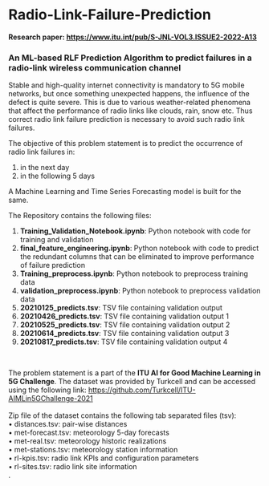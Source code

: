 # Radio-Link-Failure-Prediction

**Research paper: https://www.itu.int/pub/S-JNL-VOL3.ISSUE2-2022-A13** <br>

### An ML-based RLF Prediction Algorithm to predict failures in a radio-link wireless communication channel<br/>
Stable and high-quality internet connectivity is mandatory to 5G mobile networks, but once something unexpected happens, the influence of the defect is quite severe. This is due to various weather-related phenomena that affect the performance of radio links like clouds, rain, snow etc. Thus correct radio link failure prediction is necessary to avoid such radio link failures.<br/>

The objective of this problem statement is to predict the occurrence of radio link failures in:
1. in the next day
2. in the following 5 days <br/>

A Machine Learning and Time Series Forecasting model is built for the same. <br/>

The Repository contains the following files:</br>
1. **Training_Validation_Notebook.ipynb**: Python notebook with code for training and validation </br>
2. **final_feature_engineering.ipynb**: Python notebook with code to predict the redundant columns that can be eliminated to improve performance of failure prediction</br>
3. **Training_preprocess.ipynb**: Python notebook to preprocess training data </br> 
4. **validation_preprocess.ipynb**: Python notebook to preprocess validation data </br>
5. **20210125_predicts.tsv**: TSV file containing validation output
6. **20210426_predicts.tsv**: TSV file containing validation output 1
7. **20210525_predicts.tsv**: TSV file containing validation output 2
8. **20210614_predicts.tsv**: TSV file containing validation output 3
9. **20210817_predicts.tsv**: TSV file containing validation output 4

</br>

The problem statement is a part of the **ITU AI for Good Machine Learning in 5G Challenge**. The dataset was provided by Turkcell and can be accessed using the following link: https://github.com/Turkcell/ITU-AIMLin5GChallenge-2021    <br/>
<br/>
Zip file of the dataset contains the following tab separated files (tsv):<br/>
• distances.tsv: pair-wise distances<br/>
• met-forecast.tsv: meteorology 5-day forecasts<br/>
• met-real.tsv: meteorology historic realizations<br/>
• met-stations.tsv: meteorology station information<br/>
• rl-kpis.tsv: radio link KPIs and configuration parameters<br/>
• rl-sites.tsv: radio link site information<br/>
.

